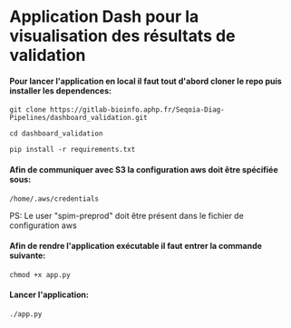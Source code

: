 # Application Dash pour la visualisation des résultats de validation

#### Pour lancer l'application en local il faut tout d'abord cloner le repo puis installer les dependences:
```
git clone https://gitlab-bioinfo.aphp.fr/Seqoia-Diag-Pipelines/dashboard_validation.git
```
```
cd dashboard_validation
```

```
pip install -r requirements.txt
```
#### Afin de communiquer avec S3 la configuration aws doit être spécifiée sous:
```
/home/.aws/credentials
```
PS: Le user "spim-preprod" doit être présent dans le fichier de configuration aws

#### Afin de rendre l'application exécutable il faut entrer la commande suivante:
```
chmod +x app.py
```
#### Lancer l'application:
```
./app.py
```
